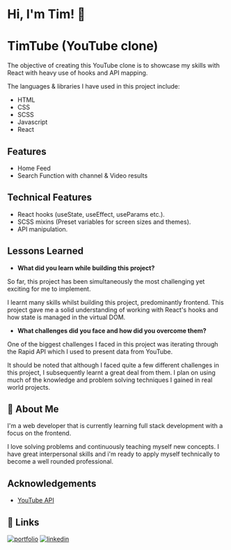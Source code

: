 # Hi, I'm Tim! 👋


# TimTube (YouTube clone)

The objective of creating this YouTube clone is to showcase my skills with React with heavy use of hooks and API mapping. 

The languages & libraries I have used in this project include:
- HTML
- CSS 
- SCSS
- Javascript
- React


## Features

- Home Feed
- Search Function with channel & Video results

## Technical Features

- React hooks (useState, useEffect, useParams etc.).
- SCSS mixins (Preset variables for screen sizes and themes).
- API manipulation.


## Lessons Learned

- **What did you learn while building this project?**

So far, this project has been simultaneously the most challenging yet exciting for me to implement. 

I learnt many skills whilst building this project, predominantly frontend. This project gave me a solid understanding of working with React's hooks and how state is managed in the virtual DOM. 

- **What challenges did you face and how did you overcome them?**

One of the biggest challenges I faced in this project was iterating through the Rapid API which I used to present data from YouTube.

It should be noted that although I faced quite a few different challenges in this project, I subsequently learnt a great deal from them. I plan on using much of the knowledge and problem solving techniques I gained in real world projects.


## 🚀 About Me
I'm a web developer that is currently learning full stack development with a focus on the frontend. 

I love solving problems and continuously teaching myself new concepts. I have great interpersonal skills and i'm ready to apply myself technically to become a well rounded professional.


## Acknowledgements

 - [YouTube API](https://rapidapi.com/ytdlfree/api/youtube-v31)


## 🔗 Links
[![portfolio](https://img.shields.io/badge/my_portfolio-000?style=for-the-badge&logo=ko-fi&logoColor=white)](https://github.com/Tim-Mclennan/My-Portfolio)
[![linkedin](https://img.shields.io/badge/linkedin-0A66C2?style=for-the-badge&logo=linkedin&logoColor=white)](https://www.linkedin.com/in/tim-mclennan-0563341aa/)

